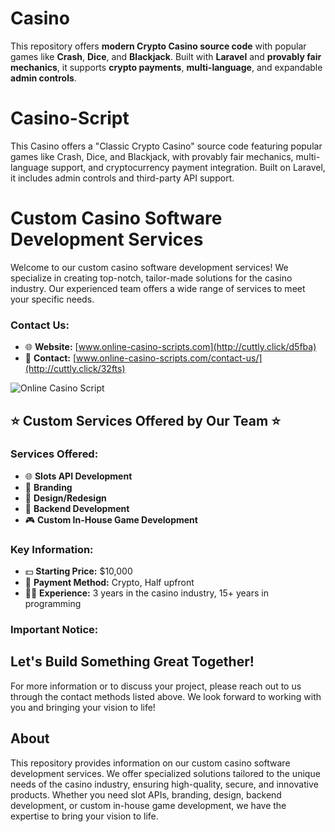 # Casino
This repository offers **modern Crypto Casino source code** with popular games like **Crash**, **Dice**, and **Blackjack**. Built with **Laravel** and **provably fair mechanics**, it supports **crypto payments**, **multi-language**, and expandable **admin controls**.


# Casino-Script
This Casino  offers a "Classic Crypto Casino" source code featuring popular games like Crash, Dice, and Blackjack, with provably fair mechanics, multi-language support, and cryptocurrency payment integration. Built on Laravel, it includes admin controls and third-party API support.


# Custom Casino Software Development Services

Welcome to our custom casino software development services! We specialize in creating top-notch, tailor-made solutions for the casino industry. Our experienced team offers a wide range of services to meet your specific needs.

### Contact Us:
- 🌐 **Website:** [www.online-casino-scripts.com](http://cuttly.click/d5fba)
- 📧 **Contact:** [www.online-casino-scripts.com/contact-us/](http://cuttly.click/32fts)

![Online Casino Script](https://online-casino-scripts.com/images/blog/3N533CfhiPskTvQ_1720898530.png)

## ⭐️ Custom Services Offered by Our Team ⭐️

### Services Offered:
- 🌐 **Slots API Development**
- 📱 **Branding**
- 📱 **Design/Redesign**
- 💯 **Backend Development**
- 🎮 **Custom In-House Game Development**

### Key Information:
- 💵 **Starting Price:** $10,000
- 💸 **Payment Method:** Crypto, Half upfront
- 👨‍💻 **Experience:** 3 years in the casino industry, 15+ years in programming

### Important Notice:

## Let's Build Something Great Together!

For more information or to discuss your project, please reach out to us through the contact methods listed above. We look forward to working with you and bringing your vision to life!

## About

This repository provides information on our custom casino software development services. We offer specialized solutions tailored to the unique needs of the casino industry, ensuring high-quality, secure, and innovative products. Whether you need slot APIs, branding, design, backend development, or custom in-house game development, we have the expertise to bring your vision to life.
